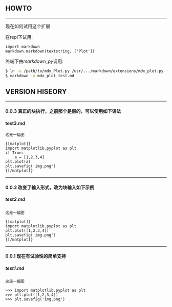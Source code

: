 ## HOWTO
--------
现在如何试用这个扩展

在repl下试用:
   
```.python   
import markdown 
markdown.markdown(textstring, ['Plot'])
```
   
终端下由*markdown_py*调用:

```.sh
$ ln -s /path/to/mdx_Plot.py /usr/.../markdown/extensions/mdx_plot.py 
$ markdown -x mdx_plot test.md
```

## VERSION HISEORY
------------------
#### 0.0.3 真正的块执行，之前那个是假的，可以使用如下语法

#### test3.md

	这是一幅图
	
	{[matplot]}
	import matplotlib.pyplot as plt
	if True:
		a = [1,2,3,4]
	plt.plot(a)
	plt.savefig('img.png')
	{[/matplot]}

---------------------------------------
#### 0.0.2 改变了输入形式，改为块输入如下示例

##### test2.md
	
	这是一幅图
	
	{[matplot]}
	import matplotlib.pyplot as plt
	plt.plot([1,2,3,4])
	plt.savefig('img.png')
	{[/matplot]}

-----------------------------
#### 0.0.1 现在有试验性的简单支持
##### test1.md

	这是一幅图

	>>> import matplotlib.pyplot as plt
	>>> plt.plot([1,2,3,4])
	>>> plt.savefig('img.png')
